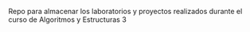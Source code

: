 Repo para almacenar los laboratorios y proyectos realizados durante el curso de Algoritmos y Estructuras 3

